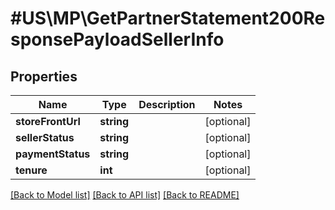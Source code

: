 # #US\MP\GetPartnerStatement200ResponsePayloadSellerInfo

## Properties

Name | Type | Description | Notes
------------ | ------------- | ------------- | -------------
**storeFrontUrl** | **string** |  | [optional]
**sellerStatus** | **string** |  | [optional]
**paymentStatus** | **string** |  | [optional]
**tenure** | **int** |  | [optional]


[[Back to Model list]](../) [[Back to API list]](../../Api/US/MP) [[Back to README]](../../README.md)
